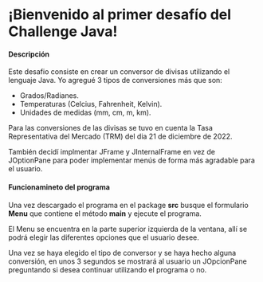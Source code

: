 # ¡Bienvenido al primer desafío del Challenge Java!
#### Descripción
Este desafio consiste en crear un conversor de divisas utilizando el lenguaje Java.
Yo agregué 3 tipos de conversiones más que son:
- Grados/Radianes.
- Temperaturas (Celcius, Fahrenheit, Kelvin).
- Unidades de medidas (mm, cm, m, km).

Para las conversiones de las divisas se tuvo en cuenta la Tasa Representativa del Mercado (TRM) del dia 21 de diciembre de 2022.

También decidí implmentar JFrame y JInternalFrame en vez de JOptionPane para poder implementar menús de forma más agradable para el usuario.

#### Funcionamineto del programa
Una vez descargado el programa en el package **src** busque el formulario **Menu** que contiene el método **main** y ejecute el programa.

El Menu se encuentra en la parte superior izquierda de la ventana, allí se podrá elegir las diferentes opciones que el usuario desee.

Una vez se haya elegido el tipo de conversor y se haya hecho alguna conversión, en unos 3 segundos se mostrará al usuario un JOpcionPane preguntando si desea continuar utilizando el programa o no.